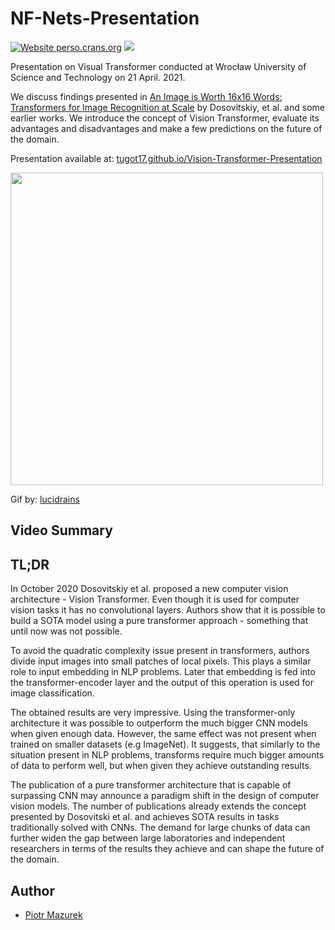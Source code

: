 # NF-Nets-Presentation


[![Website perso.crans.org](https://img.shields.io/website-up-down-green-red/http/perso.crans.org.svg)](https://tugot17.github.io/Vision-Transformer-Presentation)
[![](https://images.microbadger.com/badges/license/nbrown/revealjs.svg)](LICENSE)

Presentation on Visual Transformer conducted at Wrocław University of Science and Technology on 21 April. 2021.

We discuss findings presented in [An Image is Worth 16x16 Words: Transformers for Image Recognition at Scale](https://arxiv.org/abs/2010.11929) by Dosovitskiy, et al. and some earlier works. We introduce the concept of Vision Transformer, evaluate its advantages and disadvantages and make a few predictions on the future of the domain. 

Presentation available at: [tugot17.github.io/Vision-Transformer-Presentation](https://tugot17.github.io/Vision-Transformer-Presentation)

<img src="assets/vit.gif" width="500px"></img>

Gif by: [lucidrains](https://github.com/lucidrains/vit-pytorch)

## Video Summary



## TL;DR

In October 2020 Dosovitskiy et al. proposed a new computer vision architecture - Vision Transformer.
Even though it is used for computer vision tasks it has no convolutional layers.
Authors show that it is possible to build a SOTA model using a pure transformer approach - something that until now was not possible.

To avoid the quadratic complexity issue present in transformers, authors divide input images into small patches of local pixels.
This plays a similar role to input embedding in NLP problems. Later that embedding is fed into the transformer-encoder 
layer and
the output of this operation is used for image classification.

The obtained results are very impressive. Using the transformer-only architecture it was possible to outperform the much bigger CNN models when given enough data. However, the same effect was not present when trained on smaller datasets (e.g ImageNet).
It suggests, that similarly to the situation present in NLP problems, transforms require much bigger amounts of data to
perform well, but when given they achieve outstanding results.

The publication of a pure transformer architecture that is capable of surpassing CNN may announce a paradigm shift in the design of computer vision models. The number of publications already extends the concept presented by Dosovitski et al. and achieves SOTA results in tasks traditionally solved with CNNs. The demand for large chunks of data can further widen the gap between large laboratories and independent researchers in terms of the results they achieve and
can shape the future of the domain.

## Author

- [Piotr Mazurek](https://github.com/tugot17)
